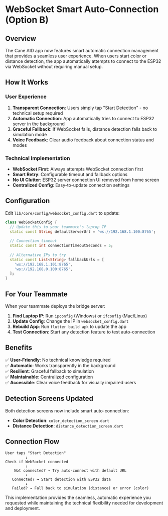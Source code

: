 # WebSocket Smart Auto-Connection (Option B)

## Overview

The Cane AID app now features smart automatic connection management that provides a seamless user experience. When users start color or distance detection, the app automatically attempts to connect to the ESP32 via WebSocket without requiring manual setup.

## How It Works

### User Experience
1. **Transparent Connection**: Users simply tap "Start Detection" - no technical setup required
2. **Automatic Connection**: App automatically tries to connect to ESP32 server in the background
3. **Graceful Fallback**: If WebSocket fails, distance detection falls back to simulation mode
4. **Voice Feedback**: Clear audio feedback about connection status and modes

### Technical Implementation
- **WebSocket First**: Always attempts WebSocket connection first
- **Smart Retry**: Configurable timeout and fallback options
- **No UI Clutter**: ESP32 server connection UI removed from home screen
- **Centralized Config**: Easy-to-update connection settings

## Configuration

Edit `lib/core/config/websocket_config.dart` to update:

```dart
class WebSocketConfig {
  // Update this to your teammate's laptop IP
  static const String defaultServerUrl = 'ws://192.168.1.100:8765';
  
  // Connection timeout
  static const int connectionTimeoutSeconds = 5;
  
  // Alternative IPs to try
  static const List<String> fallbackUrls = [
    'ws://192.168.1.101:8765',
    'ws://192.168.0.100:8765',
  ];
}
```

## For Your Teammate

When your teammate deploys the bridge server:

1. **Find Laptop IP**: Run `ipconfig` (Windows) or `ifconfig` (Mac/Linux)
2. **Update Config**: Change the IP in `websocket_config.dart` 
3. **Rebuild App**: Run `flutter build apk` to update the app
4. **Test Connection**: Start any detection feature to test auto-connection

## Benefits

✅ **User-Friendly**: No technical knowledge required  
✅ **Automatic**: Works transparently in the background  
✅ **Resilient**: Graceful fallback to simulation  
✅ **Maintainable**: Centralized configuration  
✅ **Accessible**: Clear voice feedback for visually impaired users  

## Detection Screens Updated

Both detection screens now include smart auto-connection:

- **Color Detection**: `color_detection_screen.dart`
- **Distance Detection**: `distance_detection_screen.dart`

## Connection Flow

```
User taps "Start Detection"
         ↓
Check if WebSocket connected
         ↓
    Not connected? → Try auto-connect with default URL
         ↓
   Connected? → Start detection with ESP32 data
         ↓
   Failed? → Fall back to simulation (distance) or error (color)
```

This implementation provides the seamless, automatic experience you requested while maintaining the technical flexibility needed for development and deployment.

